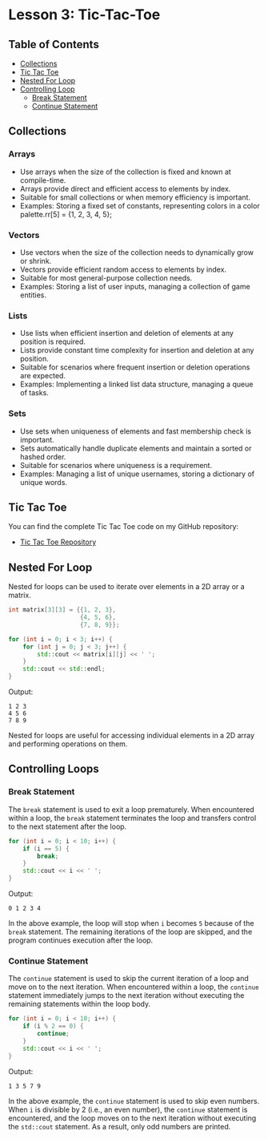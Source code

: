 # Lesson 3: Tic-Tac-Toe

## Table of Contents
- [Collections](#collections)
- [Tic Tac Toe](#tic-tac-toe)
- [Nested For Loop](#nested-for-loop)
- [Controlling Loop](#controlling-loops)
    - [Break Statement](#break-statement)
    - [Continue Statement](#continue-statement)

## Collections

### Arrays
- Use arrays when the size of the collection is fixed and known at compile-time.
- Arrays provide direct and efficient access to elements by index.
- Suitable for small collections or when memory efficiency is important.
- Examples: Storing a fixed set of constants, representing colors in a color palette.rr[5] = {1, 2, 3, 4, 5};

### Vectors
- Use vectors when the size of the collection needs to dynamically grow or shrink.
- Vectors provide efficient random access to elements by index.
- Suitable for most general-purpose collection needs.
- Examples: Storing a list of user inputs, managing a collection of game entities.

### Lists
- Use lists when efficient insertion and deletion of elements at any position is required.
- Lists provide constant time complexity for insertion and deletion at any position.
- Suitable for scenarios where frequent insertion or deletion operations are expected.
- Examples: Implementing a linked list data structure, managing a queue of tasks.

### Sets
- Use sets when uniqueness of elements and fast membership check is important.
- Sets automatically handle duplicate elements and maintain a sorted or hashed order.
- Suitable for scenarios where uniqueness is a requirement.
- Examples: Managing a list of unique usernames, storing a dictionary of unique words.

## Tic Tac Toe

You can find the complete Tic Tac Toe code on my GitHub repository:

- [Tic Tac Toe Repository](https://github.com/harry251/firstcompsci/blob/main/project1/tic.cpp)

## Nested For Loop

Nested for loops can be used to iterate over elements in a 2D array or a matrix.

```cpp
int matrix[3][3] = {{1, 2, 3},
                    {4, 5, 6},
                    {7, 8, 9}};

for (int i = 0; i < 3; i++) {
    for (int j = 0; j < 3; j++) {
        std::cout << matrix[i][j] << ' ';
    }
    std::cout << std::endl;
}
```

Output: 

```
1 2 3 
4 5 6 
7 8 9 
```

Nested for loops are useful for accessing individual elements in a 2D array and performing operations on them.

## Controlling Loops

### Break Statement
The `break` statement is used to exit a loop prematurely. When encountered within a loop, the `break` statement terminates the loop and transfers control to the next statement after the loop.

```cpp
for (int i = 0; i < 10; i++) {
    if (i == 5) {
        break;
    }
    std::cout << i << ' ';
}
```

Output:

```
0 1 2 3 4
```

In the above example, the loop will stop when `i` becomes `5` because of the `break` statement. The remaining iterations of the loop are skipped, and the program continues execution after the loop.

### Continue Statement

The `continue` statement is used to skip the current iteration of a loop and move on to the next iteration. When encountered within a loop, the `continue` statement immediately jumps to the next iteration without executing the remaining statements within the loop body.

```cpp
for (int i = 0; i < 10; i++) {
    if (i % 2 == 0) {
        continue;
    }
    std::cout << i << ' ';
}
```

Output:

```
1 3 5 7 9
```

In the above example, the `continue` statement is used to skip even numbers. When `i` is divisible by 2 (i.e., an even number), the `continue` statement is encountered, and the loop moves on to the next iteration without executing the `std::cout` statement. As a result, only odd numbers are printed.